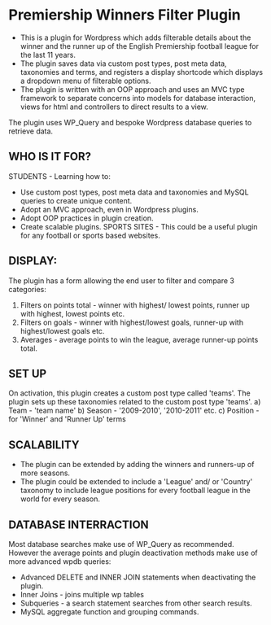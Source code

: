 # Premiership Winners Filter Plugin
- This is a plugin for Wordpress which adds filterable details about the winner and the runner up of the English Premiership football league for the last 11 years.
- The plugin saves data via custom post types, post meta data, taxonomies and terms, and registers a display shortcode which displays a dropdown menu of filterable options.
- The plugin is written with an OOP approach and uses an MVC type framework to separate concerns into models for database interaction, views for html and controllers to direct results to a view.

The plugin uses WP_Query and bespoke Wordpress database queries to retrieve data.

## WHO IS IT FOR? 
STUDENTS - Learning how to:
- Use custom post types, post meta data and taxonomies and MySQL queries to create unique content.
- Adopt an MVC approach, even in Wordpress plugins.
- Adopt OOP practices in plugin creation.
- Create scalable plugins.
SPORTS SITES - This could be a useful plugin for any football or sports based websites.

## DISPLAY:
The plugin has a form allowing the end user to filter and compare 3 categories:
1. Filters on points total - winner with highest/ lowest points, runner up with highest, lowest points etc.
2. Filters on goals - winner with highest/lowest goals, runner-up with highest/lowest goals etc.
3. Averages - average points to win the league, average runner-up points total.

## SET UP
On activation, this plugin creates a custom post type called 'teams'.
The plugin sets up these taxonomies related to the custom post type 'teams'.
a) Team - 'team name'
b) Season - '2009-2010', '2010-2011' etc.
c) Position - for 'Winner' and 'Runner Up' terms

## SCALABILITY
- The plugin can be extended by adding the winners and runners-up of more seasons.
- The plugin could be extended to include a 'League' and/ or 'Country' taxonomy to include league positions for every football league in the world for every season.

## DATABASE INTERRACTION
Most database searches make use of WP_Query as recommended. 
However the average points and plugin deactivation methods make use of more advanced wpdb queries:
- Advanced DELETE and INNER JOIN statements when deactivating the plugin.
- Inner Joins - joins multiple wp tables
- Subqueries - a search statement searches from other search results.
- MySQL aggregate function and grouping commands.




